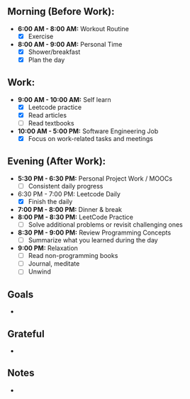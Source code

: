 ## Morning (Before Work):
- **6:00 AM - 8:00 AM:** Workout Routine
  - [x] Exercise
- **8:00 AM - 9:00 AM:** Personal Time
  - [x] Shower/breakfast
  - [x] Plan the day
## Work:
- **9:00 AM - 10:00 AM:** Self learn
  - [x] Leetcode practice
  - [x] Read articles
  - [ ] Read textbooks
- **10:00 AM - 5:00 PM:** Software Engineering Job
  - [x] Focus on work-related tasks and meetings
## Evening (After Work):
- **5:30 PM - 6:30 PM:** Personal Project Work / MOOCs
  - [ ] Consistent daily progress
- 6:30 PM - 7:00 PM: Leetcode Daily
  - [x] Finish the daily
- **7:00 PM - 8:00 PM:** Dinner & break
- **8:00 PM - 8:30 PM:** LeetCode Practice
  - [ ] Solve additional problems or revisit challenging ones
- **8:30 PM - 9:00 PM:** Review Programming Concepts
  - [ ] Summarize what you learned during the day
- **9:00 PM:** Relaxation
  - [ ] Read non-programming books
  - [ ] Journal, meditate
  - [ ] Unwind

<!-- Uncomment the following section during weekends -->
<!--
## Weekend Schedule:
- **Saturday:**
  - [ ] 9:00 AM - 10:30 AM: LeetCode Weekly Contest (Or solve more complex problems)
  - [ ] 10:30 AM - 11:30 AM: Personal Project Work (Dedicate extended time)
  - [ ] 11:30 AM - 12:30 PM: Lunch
  - [ ] 12:30 PM - 2:00 PM: Programming Book Reading (Dive into a new topic or chapter)
  - [ ] 2:00 PM - 5:00 PM: Personal Project Work (Focused development time)
  - [ ] 5:00 PM - 7:00 PM: Free Time (Exercise, socialize, hobbies)

- **Sunday:**
  - [ ] 9:00 AM - 10:30 AM: LeetCode Review (Revisit and revise problems)
  - [ ] 10:30 AM - 12:00 PM: Personal Project Work (Tackle challenging features)
  - [ ] 12:00 PM - 1:00 PM: Lunch
  - [ ] 1:00 PM - 3:00 PM: Programming Book Reading (Continue learning)
  - [ ] 3:00 PM - 5:00 PM: Personal Project Work (Finalize tasks)
  - [ ] 5:00 PM - 7:00 PM: Weekly Planning (Plan your upcoming week, set goals)
-->


## Goals
- 
## Grateful
- 

## Notes
- 

